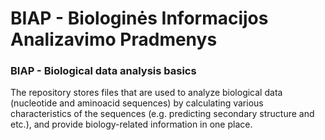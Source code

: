 # BIAP - Biologinės Informacijos Analizavimo Pradmenys

### **BIAP** - Biological data analysis basics

The repository stores files that are used to analyze biological data (nucleotide and aminoacid sequences) by calculating various characteristics
of the sequences (e.g. predicting secondary structure and etc.), and provide biology-related information in one place.
